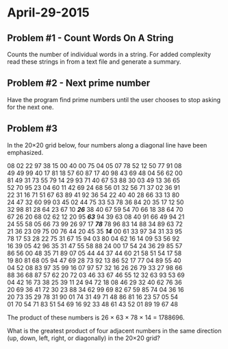 <h1>April-29-2015</h1>

<h2>Problem #1 - Count Words On A String</h2>
<p>Counts the number of individual words in a string. For added complexity read these strings in from a text file and generate a summary.</p>

<h2>Problem #2 - Next prime number</h2>
<p>Have the program find prime numbers until the user chooses to stop asking for the next one. </p>

<h2>Problem #3</h2>
<p>In the 20×20 grid below, four numbers along a diagonal line have been emphasized.</p>

<p>08 02 22 97 38 15 00 40 00 75 04 05 07 78 52 12 50 77 91 08<br>
49 49 99 40 17 81 18 57 60 87 17 40 98 43 69 48 04 56 62 00<br>
81 49 31 73 55 79 14 29 93 71 40 67 53 88 30 03 49 13 36 65<br>
52 70 95 23 04 60 11 42 69 24 68 56 01 32 56 71 37 02 36 91<br>
22 31 16 71 51 67 63 89 41 92 36 54 22 40 40 28 66 33 13 80<br>
24 47 32 60 99 03 45 02 44 75 33 53 78 36 84 20 35 17 12 50<br>
32 98 81 28 64 23 67 10 <em><b>26</b></em> 38 40 67 59 54 70 66 18 38 64 70<br>
67 26 20 68 02 62 12 20 95 <em><b>63</b></em> 94 39 63 08 40 91 66 49 94 21<br>
24 55 58 05 66 73 99 26 97 17 <em><b>78</b></em> 78 96 83 14 88 34 89 63 72<br>
21 36 23 09 75 00 76 44 20 45 35 <em><b>14</b></em> 00 61 33 97 34 31 33 95<br>
78 17 53 28 22 75 31 67 15 94 03 80 04 62 16 14 09 53 56 92<br>
16 39 05 42 96 35 31 47 55 58 88 24 00 17 54 24 36 29 85 57<br>
86 56 00 48 35 71 89 07 05 44 44 37 44 60 21 58 51 54 17 58<br>
19 80 81 68 05 94 47 69 28 73 92 13 86 52 17 77 04 89 55 40<br>
04 52 08 83 97 35 99 16 07 97 57 32 16 26 26 79 33 27 98 66<br>
88 36 68 87 57 62 20 72 03 46 33 67 46 55 12 32 63 93 53 69<br>
04 42 16 73 38 25 39 11 24 94 72 18 08 46 29 32 40 62 76 36<br>
20 69 36 41 72 30 23 88 34 62 99 69 82 67 59 85 74 04 36 16<br>
20 73 35 29 78 31 90 01 74 31 49 71 48 86 81 16 23 57 05 54<br>
01 70 54 71 83 51 54 69 16 92 33 48 61 43 52 01 89 19 67 48<br></p>

<p>The product of these numbers is 26 × 63 × 78 × 14 = 1788696.</p>

<p>What is the greatest product of four adjacent numbers in the same direction (up, down, left, right, or diagonally) in the 20×20 grid?</p>


